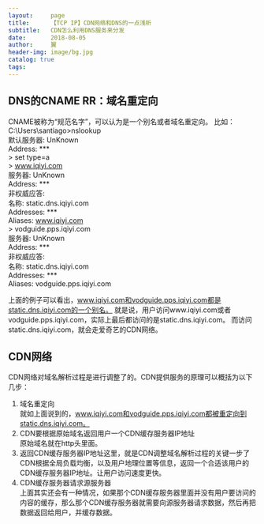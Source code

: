 ```yaml
---
layout:     page
title:      【TCP IP】CDN网络和DNS的一点浅析
subtitle:   CDN怎么利用DNS服务来分发
date:       2018-08-05
author:     翼
header-img: image/bg.jpg
catalog: true
tags:
---
```


## DNS的CNAME RR：域名重定向
CNAME被称为“规范名字”，可以认为是一个别名或者域名重定向。
比如：  
C:\Users\santiago>nslookup  
默认服务器:  UnKnown  
Address:  ***  
\> set type=a  
\> www.iqiyi.com  
服务器:  UnKnown  
Address:  ***  
非权威应答:  
名称:    static.dns.iqiyi.com  
Addresses:  ***  
Aliases:  www.iqiyi.com  
\> vodguide.pps.iqiyi.com  
服务器:  UnKnown  
Address:  ***  
非权威应答:  
名称:    static.dns.iqiyi.com  
Addresses:  ***  
Aliases:  vodguide.pps.iqiyi.com  

上面的例子可以看出，www.iqiyi.com和vodguide.pps.iqiyi.com都是static.dns.iqiyi.com的一个别名。
就是说，用户访问www.iqiyi.com或者vodguide.pps.iqiyi.com，实际上最后都访问的是static.dns.iqiyi.com。
而访问static.dns.iqiyi.com，就会走爱奇艺的CDN网络。

## CDN网络
CDN网络对域名解析过程是进行调整了的。CDN提供服务的原理可以概括为以下几步：  
1. 域名重定向  
就如上面说到的，www.iqiyi.com和vodguide.pps.iqiyi.com都被重定向到static.dns.iqiyi.com。  
2. CDN要根据原始域名返回用户一个CDN缓存服务器IP地址  
原始域名就在http头里面。  
3. 返回CDN缓存服务器IP地址这里，就是CDN调整域名解析过程的关键一步了  
CDN根据全局负载均衡，以及用户地理位置等信息，返回一个合适该用户的CDN缓存服务器IP地址。让用户访问速度更快。  
4. CDN缓存服务器请求源服务器  
上面其实还会有一种情况，如果那个CDN缓存服务器里面并没有用户要访问的内容的缓存，那么那个CDN缓存服务器就需要向源服务器请求数据，然后再把数据返回给用户，并缓存数据。
